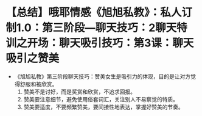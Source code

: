 # 【总结】哦耶情感《旭旭私教》：私人订制1.0：第三阶段—聊天技巧：2聊天特训之开场：聊天吸引技巧：第3课：聊天吸引之赞美

-   《旭旭私教》第三阶段聊天技巧：赞美女生是吸引力的体现，目的是让对方觉得舒服和被欣赏。
    1.  赞美不是讨好，而是奖赏和欣赏，不追求回报。
    2.  赞美要注意细节，避免使用俗套词汇，关注别人不易察觉的特质。
    3.  赞美要适度，不要频繁赞美，要间接性地表达，掌握好赞美的节奏。